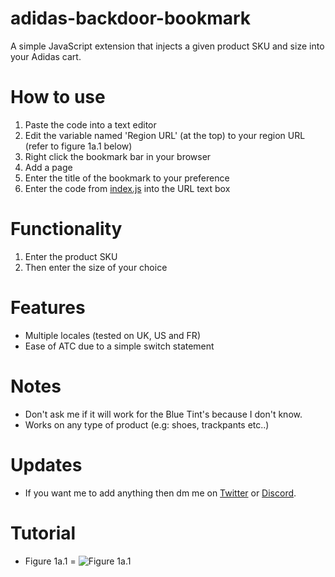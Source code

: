 # adidas-backdoor-bookmark
A simple JavaScript extension that injects a given product SKU and size into your Adidas cart.

# How to use
1. Paste the code into a text editor
2. Edit the variable named 'Region URL' (at the top) to your region URL (refer to figure 1a.1 below)
3. Right click the bookmark bar in your browser
4. Add a page
5. Enter the title of the bookmark to your preference
6. Enter the code from [index.js](index.js) into the URL text box

# Functionality
1. Enter the product SKU
2. Then enter the size of your choice

# Features
- Multiple locales (tested on UK, US and FR)
- Ease of ATC due to a simple switch statement

# Notes
- Don't ask me if it will work for the Blue Tint's because I don't know.
- Works on any type of product (e.g: shoes, trackpants etc..)

# Updates
- If you want me to add anything then dm me on [Twitter](https://twitter.com/shaw_xyz) or [Discord](http://m.uploadedit.com/bbtc/1512229870757.txt).

# Tutorial
- Figure 1a.1 = ![Figure 1a.1](https://image.prntscr.com/image/K7V642GmT_ioLLz5i9wUMg.png "Figure 1a.1")

